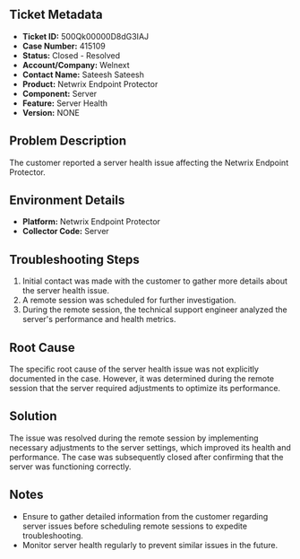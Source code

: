 ## Ticket Metadata
- **Ticket ID:** 500Qk00000D8dG3IAJ
- **Case Number:** 415109
- **Status:** Closed - Resolved
- **Account/Company:** Welnext
- **Contact Name:** Sateesh Sateesh
- **Product:** Netwrix Endpoint Protector
- **Component:** Server
- **Feature:** Server Health
- **Version:** NONE

## Problem Description
The customer reported a server health issue affecting the Netwrix Endpoint Protector.

## Environment Details
- **Platform:** Netwrix Endpoint Protector
- **Collector Code:** Server

## Troubleshooting Steps
1. Initial contact was made with the customer to gather more details about the server health issue.
2. A remote session was scheduled for further investigation.
3. During the remote session, the technical support engineer analyzed the server's performance and health metrics.

## Root Cause
The specific root cause of the server health issue was not explicitly documented in the case. However, it was determined during the remote session that the server required adjustments to optimize its performance.

## Solution
The issue was resolved during the remote session by implementing necessary adjustments to the server settings, which improved its health and performance. The case was subsequently closed after confirming that the server was functioning correctly.

## Notes
- Ensure to gather detailed information from the customer regarding server issues before scheduling remote sessions to expedite troubleshooting.
- Monitor server health regularly to prevent similar issues in the future.